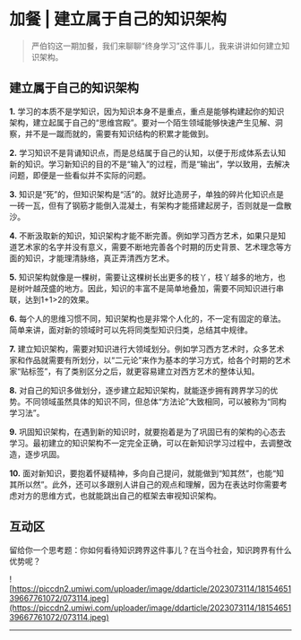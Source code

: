 # 加餐 | 建立属于自己的知识架构

> 严伯钧这一期加餐，我们来聊聊“终身学习”这件事儿，我来讲讲如何建立知识架构。

## 建立属于自己的知识架构

 **1.** 学习的本质不是学知识，因为知识本身不是重点，重点是能够构建起你的知识架构，建立起属于自己的“思维宫殿”。要对一个陌生领域能够快速产生见解、洞察，并不是一蹴而就的，需要有知识结构的积累才能做到。

 **2.** 学习知识不是背诵知识点，而是总结属于自己的认知，以便于形成体系去认知新的知识。学习新知识的目的不是“输入”的过程，而是“输出”，学以致用，去解决问题，即便是一些看似并不实际的问题。

 **3.** 知识是“死”的，但知识架构是“活”的。就好比造房子，单独的碎片化知识点是一砖一瓦，但有了钢筋才能倒入混凝土，有架构才能搭建起房子，否则就是一盘散沙。

 **4.** 不断汲取新的知识，知识架构才能不断完善。例如学习西方艺术，如果只是知道艺术家的名字并没有意义，需要不断地完善各个时期的历史背景、艺术理念等方面的知识，才能理清脉络，真正弄清西方艺术。

 **5.** 知识架构就像是一棵树，需要让这棵树长出更多的枝丫，枝丫越多的地方，也是树叶越茂盛的地方。因此，知识的丰富不是简单地叠加，需要不同知识进行串联，达到1+1>2的效果。

 **6.** 每个人的思维习惯不同，知识架构也是非常个人化的，不一定有固定的章法。简单来讲，面对新的领域时可以先将同类型知识归类，总结其中规律。

 **7.** 建立知识架构，需要对知识进行大领域划分。例如学习西方艺术时，众多艺术家和作品就需要有所划分，以“二元论”来作为基本的学习方式，给各个时期的艺术家“贴标签”，有了类别区分之后，就更容易建立对西方艺术的整体认知。

 **8.** 对自己的知识多做划分，逐步建立起知识架构，就能逐步拥有跨界学习的优势。不同领域虽然具体的知识不同，但总体“方法论”大致相同，可以被称为“同构学习法”。

 **9.** 巩固知识架构，在遇到新的知识时，就要抱着是为了巩固已有的架构的心态去学习。最初建立的知识架构不一定完全正确，可以在新知识学习过程中，去调整改造，逐步巩固。

 **10.** 面对新知识，要抱着怀疑精神，多向自己提问，就能做到“知其然”，也能“知其所以然”。此外，还可以多跟别人讲自己的观点和理解，因为在表达时你需要考虑对方的思维方式，也就能跳出自己的框架去审视知识架构。

## 互动区

留给你一个思考题：你如何看待知识跨界这件事儿？在当今社会，知识跨界有什么优势呢？

![https://piccdn2.umiwi.com/uploader/image/ddarticle/2023073114/1815465139667761072/073114.jpeg](https://piccdn2.umiwi.com/uploader/image/ddarticle/2023073114/1815465139667761072/073114.jpeg)

---
